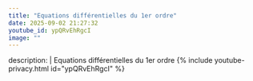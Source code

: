 ```yaml
---
title: "Equations différentielles du 1er ordre"
date: 2025-09-02 21:27:32 
youtube_id: ypQRvEhRgcI
image: ""
---
```

description: |
  Equations différentielles du 1er ordre
{% include youtube-privacy.html id="ypQRvEhRgcI" %}
